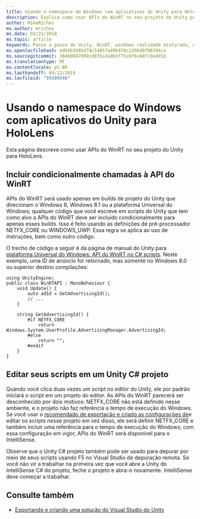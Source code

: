 ```yaml
---
title: Usando o namespace do Windows com aplicativos do Unity para HoloLens
description: Explica como usar APIs do WinRT no seu projeto do Unity para HoloLens.
author: MikeRiches
ms.author: mriches
ms.date: 03/21/2018
ms.topic: article
keywords: Passo a passo do Unity, WinRT, windows realidade misturada, API,
ms.openlocfilehash: ed65b5995d74c54057a49b878c1206d0f06394ca
ms.sourcegitcommit: 384b0087899cd835a3a965f75c6f6c607c9edd1b
ms.translationtype: MT
ms.contentlocale: pt-BR
ms.lasthandoff: 04/12/2019
ms.locfileid: "59589546"
---
```

# <a name="using-the-windows-namespace-with-unity-apps-for-hololens"></a>Usando o namespace do Windows com aplicativos do Unity para HoloLens

Esta página descreve como usar APIs do WinRT no seu projeto do Unity para HoloLens.

## <a name="conditionally-include-winrt-api-calls"></a>Incluir condicionalmente chamadas à API do WinRT

APIs do WinRT será usado apenas em builds de projeto do Unity que direcionam o Windows 8, Windows 8.1 ou a plataforma Universal do Windows; qualquer código que você escreve em scripts do Unity que tem como alvo a APIs do WinRT deve ser incluído condicionalmente para apenas esses builds. Isso é feito usando as definições de pré-processador NETFX_CORE ou WINDOWS_UWP. Essa regra se aplica ao uso de instruções, bem como outro código.

O trecho de código a seguir é da página de manual do Unity para [plataforma Universal do Windows: API do WinRT no C# scripts](http://docs.unity3d.com/Manual/windowsstore-scripts.html). Neste exemplo, uma ID de anúncio for retornado, mas somente no Windows 8.0 ou superior destino compilações:

```
using UnityEngine;
public class WinRTAPI : MonoBehaviour {
    void Update() {
        auto adId = GetAdvertisingId();
        // ...
    }

    string GetAdvertisingId() {
        #if NETFX_CORE
            return Windows.System.UserProfile.AdvertisingManager.AdvertisingId;
        #else
            return "";
        #endif
    }
}
```

## <a name="edit-your-scripts-in-a-unity-c-project"></a>Editar seus scripts em um Unity C# projeto

Quando você clica duas vezes um script no editor do Unity, ele por padrão iniciará o script em um projeto do editor. As APIs do WinRT parecerá ser desconhecido por dois motivos: NETFX_CORE não está definido nesse ambiente, e o projeto não faz referência a tempo de execução do Windows. Se você usar o [recomendado de exportação e criado as configurações de](exporting-and-building-a-unity-visual-studio-solution.md)e editar os scripts nesse projeto em vez disso, ele será definir NETFX_CORE e também incluir uma referência para o tempo de execução do Windows; com essa configuração em vigor, APIs do WinRT será disponível para o IntelliSense.

Observe que o Unity C# projeto também pode ser usado para depurar por meio de seus scripts usando F5 no Visual Studio de depuração remota. Se você não vir a trabalhar na primeira vez que você abre a Unity do IntelliSense C# do projeto, feche o projeto e abra-o novamente. IntelliSense deve começar a trabalhar.

## <a name="see-also"></a>Consulte também
* [Exportando e criando uma solução do Visual Studio do Unity](exporting-and-building-a-unity-visual-studio-solution.md)
